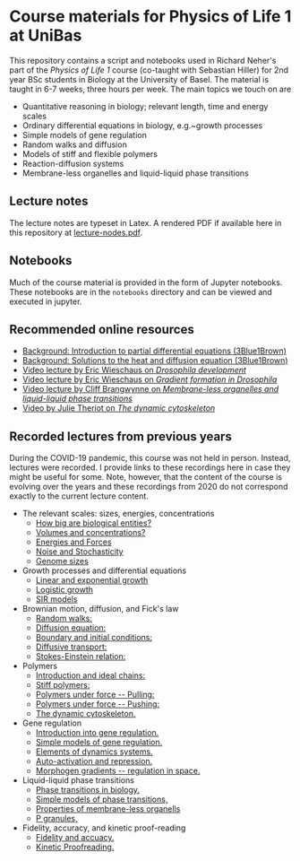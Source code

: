 # Course materials for Physics of Life 1 at UniBas

This repository contains a script and notebooks used in Richard Neher's part of the *Physics of Life 1* course (co-taught with Sebastian Hiller) for 2nd year BSc students in Biology at the University of Basel. The material is taught in 6-7 weeks, three hours per week.
The main topics we touch on are

 - Quantitative reasoning in biology; relevant length, time and energy scales
 - Ordinary differential equations in biology, e.g.~growth processes
 - Simple models of gene regulation
 - Random walks and diffusion
 - Models of stiff and flexible polymers
 - Reaction-diffusion systems
 - Membrane-less organelles and liquid-liquid phase transitions

## Lecture notes
The lecture notes are typeset in Latex. A rendered PDF if available here in this repository at [lecture-nodes.pdf](lecture-nodes.pdf).

## Notebooks
Much of the course material is provided in the form of Jupyter notebooks. These notebooks are in the `notebooks` directory and can be viewed and executed in jupyter.


## Recommended online resources
 - [Background: Introduction to partial differential equations (3Blue1Brown)](https://www.youtube.com/watch?v=ly4S0oi3Yz8)
 - [Background: Solutions to the heat and diffusion equation (3Blue1Brown)](https://www.youtube.com/watch?v=ToIXSwZ1pJU)
 - [Video lecture by Eric Wieschaus on *Drosophila development*](https://www.youtube.com/watch?v=Ncxs21KEj0g)
 - [Video lecture by Eric Wieschaus on *Gradient formation in Drosophila*](https://youtu.be/cpOf5el9GIk)
 - [Video lecture by Cliff Brangwynne on *Membrane-less organelles and liquid-liquid phase transitions*](https://www.youtube.com/watch?v=AP47mIkd-h0)
 - [Video by Julie Theriot on *The dynamic cytoskeleton*](https://youtu.be/FIT0fdt6c3Y)

## Recorded lectures from previous years

During the COVID-19 pandemic, this course was not held in person. Instead, lectures were recorded. I provide links to these recordings here in case they might be useful for some. Note, however, that the content of the course is evolving over the years and these recordings from 2020 do not correspond exactly to the current lecture content.

  * The relevant scales: sizes, energies, concentrations
    - [How big are biological entities? ](https://tube.switch.ch/videos/439dc6b7)
    - [Volumes and concentrations? ](https://tube.switch.ch/videos/26d61d3c)
    - [Energies and Forces ](https://tube.switch.ch/videos/5e03fb03)
    - [Noise and Stochasticity ](https://tube.switch.ch/videos/f031d439)
    - [Genome sizes ](https://tube.switch.ch/videos/a91a6c31)
  * Growth processes and differential equations
    - [Linear and exponential growth](https://tube.switch.ch/videos/ed5794b7)
    - [Logistic growth](https://tube.switch.ch/videos/fb0c82ca)
    - [SIR models](https://tube.switch.ch/videos/93848723)
  * Brownian motion, diffusion, and Fick's law
    - [Random walks: ](https://tube.switch.ch/videos/f618f8ff)
    - [Diffusion equation: ](https://tube.switch.ch/videos/438c675b)
    - [Boundary and initial conditions: ](https://tube.switch.ch/videos/d4024a9f)
    - [Diffusive transport: ](https://tube.switch.ch/videos/634aedea)
    - [Stokes-Einstein relation: ](https://tube.switch.ch/videos/63a3bae0)
 *  Polymers
    - [Introduction and ideal chains: ](https://tube.switch.ch/videos/094db580)
    - [Stiff polymers: ](https://tube.switch.ch/videos/7179ba6c)
    - [Polymers under force -- Pulling: ](https://tube.switch.ch/videos/45f301dd)
    - [Polymers under force -- Pushing: ](https://tube.switch.ch/videos/2fca4c13)
    - [The dynamic cytoskeleton. ](https://tube.switch.ch/videos/8e3c92c9)
 *  Gene regulation
    - [Introduction into gene regulation. ](https://tube.switch.ch/videos/8d661dd6)
    - [Simple models of gene regulation. ](https://tube.switch.ch/videos/2781a72f)
    - [Elements of dynamics systems. ](https://tube.switch.ch/videos/6e37f331)
    - [Auto-activation and repression. ](https://tube.switch.ch/videos/c73b3b6e)
    - [Morphogen gradients -- regulation in space. ](https://tube.switch.ch/videos/b2a4db07)
 *  Liquid-liquid phase transitions
    - [Phase transitions in biology.](https://tube.switch.ch/videos/ebe62082)
    - [Simple models of phase transitions, ](https://tube.switch.ch/videos/653b6cd9)
    - [Properties of membrane-less organells ](https://tube.switch.ch/videos/7842b0da)
    - [P granules, ](https://tube.switch.ch/videos/0f1e7e8f)
 *  Fidelity, accuracy, and kinetic proof-reading
    - [Fidelity and accuacy. ](https://tube.switch.ch/videos/ef78391c)
    - [Kinetic Proofreading. ](https://tube.switch.ch/videos/86457e7f)


